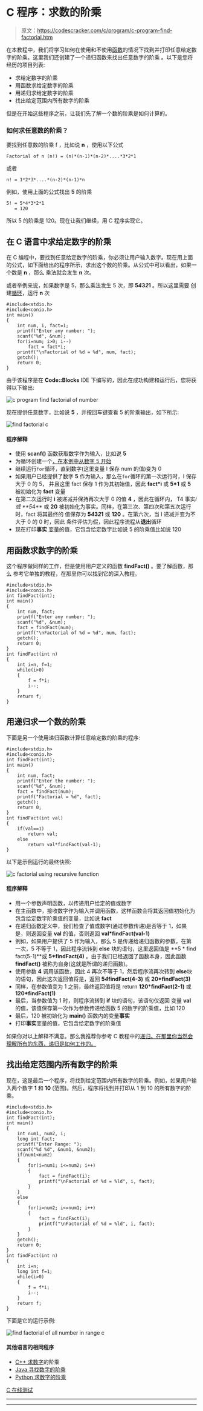# C 程序：求数的阶乘

> 原文：<https://codescracker.com/c/program/c-program-find-factorial.htm>

在本教程中，我们将学习如何在使用和不使用[函数](/c/c-functions.htm)的情况下找到并打印任意给定数字的阶乘。这里我们还创建了一个递归函数来找出任意数字的阶乘 。以下是您将经历的项目列表:

*   求给定数字的阶乘
*   用函数求给定数字的阶乘
*   用递归求给定数字的阶乘
*   找出给定范围内所有数字的阶乘

但是在开始这些程序之前，让我们先了解一个数的阶乘是如何计算的。

### 如何求任意数的阶乘？

要找到任意数的阶乘 f ，比如说 **n** ，使用以下公式

```
Factorial of n (n!) = (n)*(n-1)*(n-2)*....*3*2*1
```

或者

```
n! = 1*2*3*....*(n-2)*(n-1)*n
```

例如，使用上面的公式找出 **5** 的阶乘

```
5! = 5*4*3*2*1
   = 120
```

所以 5 的阶乘是 120。现在让我们继续，用 C 程序实现它。

## 在 C 语言中求给定数字的阶乘

在 C 编程中，要找到任意给定数字的阶乘，你必须让用户输入数字。现在用上面的公式，如下面给出的程序所示，求出这个数的阶乘。从公式中可以看出，如果一个数是 **n** ，那么 乘法就会发生 **n** 次。

或者举例来说，如果数字是 5，那么乘法发生 5 次，即 **5*4*3*2*1** 。所以这里需要 创建[循环](/c/c-loops.htm)，运行 **n** 次

```
#include<stdio.h>
#include<conio.h>
int main()
{
    int num, i, fact=1;
    printf("Enter any number: ");
    scanf("%d", &num);
    for(i=num; i>0; i--)
        fact = fact*i;
    printf("\nFactorial of %d = %d", num, fact);
    getch();
    return 0;
}
```

由于该程序是在 **Code::Blocks** IDE 下编写的，因此在成功构建和运行后，您将获得以下输出:

![c program find factorial of number](img/b4bdccf3ff67d46ecd50c8b08297c30a.png)

现在提供任意数字，比如说 **5** ，并按回车键查看 5 的阶乘输出，如下所示:

![find factorial c](img/ddc229a501ce87b7593b46da465dabd5.png)

#### 程序解释

*   使用 **scanf()** 函数获取数字作为输入，比如说 **5**
*   为循环创建一个[，在本例中从数字 5 开始](/c/c-for-loop.htm)
*   继续运行`for`循环，直到数字(这里变量 I 保存 num 的值)变为 0
*   如果用户已经提供了数字 **5** 作为输入，那么在`for`循环的第一次运行时，I 保存大于 0 的 5， 并且这里 fact 保存 1 作为其初始值，因此 **fact*i** 或 **5*1** 或 **5** 被初始化为 **fact** 变量
*   在第二次运行时 **i** 被递减并保持再次大于 0 的值 **4** ，因此在循环内， T4 事实*i 或 **5*4** 或 **20** 被初始化为事实。同样，在第三次、第四次和第五次运行时，fact 将其最终的 值保存为 **5*4*3*2*1** 或 **120** 。在第六次，当 I 递减并变为不大于 0 的 0 时，因此 条件评估为假，因此程序流程从**退出**循环
*   现在打印**事实** [变量](/c/c-variables.htm)的值，它包含给定数字比如说 5 的阶乘值比如说 120

## 用函数求数字的阶乘

这个程序做同样的工作，但是使用用户定义的函数 **findFact()** 。要了解函数，那么 参考它单独的教程，在那里你可以找到它的深入教程。

```
#include<stdio.h>
#include<conio.h>
int findFact(int);
int main()
{
    int num, fact;
    printf("Enter any number: ");
    scanf("%d", &num);
    fact = findFact(num);
    printf("\nFactorial of %d = %d", num, fact);
    getch();
    return 0;
}
int findFact(int n)
{
    int i=n, f=1;
    while(i>0)
    {
        f = f*i;
        i--;
    }
    return f;
}
```

## 用递归求一个数的阶乘

下面是另一个使用递归函数计算任意给定数的阶乘的程序:

```
#include<stdio.h>
#include<conio.h>
int findFact(int);
int main()
{
    int num, fact;
    printf("Enter the number: ");
    scanf("%d", &num);
    fact = findFact(num);
    printf("Factorial = %d", fact);
    getch();
    return 0;
}
int findFact(int val)
{
    if(val==1)
        return val;
    else
        return val*findFact(val-1);
}
```

以下是示例运行的最终快照:

![c factorial using recursive function](img/e5a887a30d5dacef817c6f63d8ef5a0a.png)

#### 程序解释

*   用一个参数声明函数，以传递用户给定的值或数字
*   在主函数中，接收数字作为输入并调用函数，这样函数会将其返回值初始化为包含给定数字阶乘值的变量，比如说 **fact**
*   在递归函数定义中，我们检查了值或数字(通过参数传递)是否等于 1，如果是，则返回变量 **val** 的值，否则返回 **val*findFact(val-1)**
*   例如，如果用户提供了 5 作为输入，那么 5 是传递给递归函数的参数，在第一次，5 不等于 1，因此程序流转到 **else** 块的语句，这里返回值是 **5 * find fact(5-1)**或 **5*findFact(4)** 。由于我们已经返回了函数本身，因此函数 **findFact()** 被称为自身(这就是所谓的递归函数)。
*   使用参数 **4** 调用该函数，因此 4 再次不等于 1，然后程序流再次转到 **else**块的语句，因此这次返回值将是，返回 **5*4*findFact(4-3)** 或 **20*findFact(3)**
*   同样，在参数值变为 1 之前，最终返回值将是 return **120*findFact(2-1)** 或 **120*findFact(1)**
*   最后，当参数值为 1 时，则程序流转到 **if** 块的语句，该语句仅返回 变量 **val** 的值，该值保存第一次作为参数传递给函数 5 的数字的阶乘值，比如 120
*   最后，120 被初始化为 **main()** 函数内的变量**事实**
*   打印**事实**变量的值，它包含给定数字的阶乘值

如果你对以上解释不满意。那么我推荐你参考 C 教程中的[递归。在那里你当然会理解所有的东西，递归是如何工作的。](/c/c-recursion.htm)

## 找出给定范围内所有数字的阶乘

现在，这是最后一个程序，将找到给定范围内所有数字的阶乘。例如，如果用户输入两个数字 **1** 和 **10** (范围)。然后，程序将找到并打印从 1 到 10 的所有数字的阶乘。

```
#include<stdio.h>
#include<conio.h>
int findFact(int);
int main()
{
    int num1, num2, i;
    long int fact;
    printf("Enter Range: ");
    scanf("%d %d", &num1, &num2);
    if(num1<num2)
    {
        for(i=num1; i<=num2; i++)
        {
            fact = findFact(i);
            printf("\nFactorial of %d = %ld", i, fact);
        }
    }
    else
    {
        for(i=num2; i<=num1; i++)
        {
            fact = findFact(i);
            printf("\nFactorial of %d = %ld", i, fact);
        }
    }
    getch();
    return 0;
}
int findFact(int n)
{
    int i=n;
    long int f=1;
    while(i>0)
    {
        f = f*i;
        i--;
    }
    return f;
}
```

下面是它的运行示例:

![find factorial of all number in range c](img/def35d87f9eddff5ad052cd68851a2fd.png)

#### 其他语言的相同程序

*   [C++ 求数字](/cpp/program/cpp-program-find-factorial.htm)的阶乘
*   [Java 寻找数字的阶乘](/java/program/java-program-find-factorial.htm)
*   [Python 求数字的阶乘](/python/program/python-program-find-factorial-of-number.htm)

[C 在线测试](/exam/showtest.php?subid=2)

* * *

* * *
